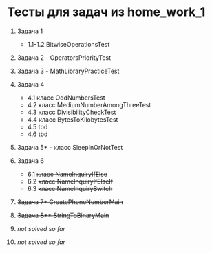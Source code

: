 # Тесты для задач из home_work_1

1. Задача 1
    - 1.1-1.2 BitwiseOperationsTest

2. Задача 2 - OperatorsPriorityTest
3. Задача 3 - MathLibraryPracticeTest
4. Задача 4
   - 4.1 класс OddNumbersTest
   - 4.2 класс MediumNumberAmongThreeTest
   - 4.3 класс DivisibilityCheckTest
   - 4.4 класс BytesToKilobytesTest
   - 4.5 tbd
   - 4.6 tbd
5. Задача 5* - класс SleepInOrNotTest
6. Задача 6
   - 6.1 ~~класс NameInquiryIfElse~~
   - 6.2 ~~класс NameInquiryIfElseIf~~
   - 6.3 ~~класс NameInquirySwitch~~
7. ~~Задача 7* CreatePhoneNumberMain~~
8. ~~Задача 8** StringToBinaryMain~~
9. *not solved so far*
10. *not solved so far*